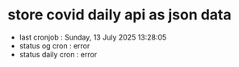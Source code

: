 # store covid daily api as json data

- last cronjob : Sunday, 13 July 2025 13:28:05
- status og cron : error
- status daily cron : error
      
      
